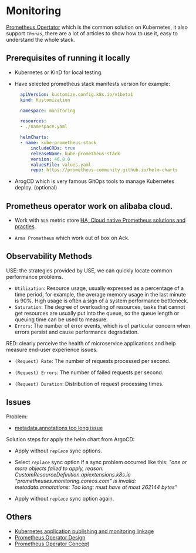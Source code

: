 # Monitoring

[Prometheus Opertator](https://github.com/prometheus-operator/prometheus-operator) which is the common solution on Kubernetes, it also support _`Thonas`_, there are a lot of articles to show how to use it, easy to understand the whole stack.

## Prerequisites of running it locally

- Kubernetes or KinD for local testing.
- Have selected prometheus stack manifests version for example:

  ```yaml
    apiVersion: kustomize.config.k8s.io/v1beta1
    kind: Kustomization

    namespace: monitoring

    resources:
    - ./namespace.yaml

    helmCharts:
    - name: kube-prometheus-stack
        includeCRDs: true
        releaseName: kube-prometheus-stack
        version: 46.8.0
        valuesFile: values.yaml
        repo: https://prometheus-community.github.io/helm-charts

  ```

- ArogCD which is very famous GitOps tools to manage Kubernetes deploy. (optional)

## Prometheus operator work on alibaba cloud.

- Work with `SLS` metric store [HA, Cloud native Prometheus solutions and practies](https://developer.aliyun.com/article/765358).

- `Arms Prometheus` which work out of box on Ack.

## Observability Methods

USE: the strategies provided by USE, we can quickly locate common performance problems.

- `Utilization`: Resource usage, usually expressed as a percentage of a time period, for example, the average memory usage in the last minute is 90%. High usage is often a sign of a system performance bottleneck.
- `Saturation`: The degree of overloading of resources, tasks that cannot get resources are usually put into the queue, so the queue length or queuing time can be used to measure.
- `Errors`: The number of error events, which is of particular concern when errors persist and cause performance degradation.

RED: clearly perceive the health of microservice applications and help measure end-user experience issues.

- `(Request) Rate`: The number of requests processed per second.

- `(Request) Errors`: The number of failed requests per second.

- `(Request) Duration`: Distribution of request processing times.

## Issues

Problem:

- [metadata.annotations too long issue](https://github.com/prometheus-community/helm-charts/issues/1500)

Solution steps for apply the helm chart from ArgoCD:

- Apply without _`replace`_ sync options.

- Select _`replace`_ sync option if a sync problem occurred like this: _"one or more objects failed to apply, reason: CustomResourceDefinition.apiextensions.k8s.io "prometheuses.monitoring.coreos.com" is invalid: metadata.annotations: Too long: must have at most 262144 bytes"_

- Apply without _`replace`_ sync option again.

## Others

- [Kubernetes application publishing and monitoring linkage](https://developer.aliyun.com/article/715849)
- [Prometheus Operator Design](https://prometheus-operator.dev/docs/operator/design/)
- [Prometheus Operator Concept](https://github.com/prometheus-operator/prometheus-operator)
